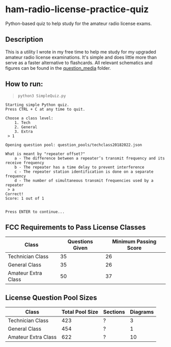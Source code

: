 # ham-radio-license-practice-quiz
Python-based quiz to help study for the amateur radio license exams.

## Description

This is a utility I wrote in my free time to help me study for my
upgraded amateur radio license examinations.  It's simple and does
little more than serve as a faster alternative to flashcards.  All
relevant schematics and figures can be found in the [question_media](./question_media/)
folder.

## How to run:

> `python3 SimpleQuiz.py`

```
Starting simple Python quiz.
Press CTRL + C at any time to quit.

Choose a class level:
	1. Tech
	2. General
	3. Extra
 > 1

Opening question pool: question_pools/techclass20182022.json

What is meant by "repeater offset?"
	a - The difference between a repeater’s transmit frequency and its receive frequency
	b - The repeater has a time delay to prevent interference
	c - The repeater station identification is done on a separate frequency
	d - The number of simultaneous transmit frequencies used by a repeater
 > a
Correct!
Score: 1 out of 1


Press ENTER to continue...
```

## FCC Requirements to Pass License Classes
|Class	                |Questions Given    |Minimum Passing Score
|-                      |-                  |-
|Technician Class	    |35	                |26
|General Class	        |35	                |26
|Amateur Extra Class	|50	                |37

## License Question Pool Sizes
|Class	                |Total Pool Size    |Sections |Diagrams
|-                      |-                  |-        |-
|Technician Class	    |423                |?        |3
|General Class	        |454                |?        |1
|Amateur Extra Class	|622                |?        |10